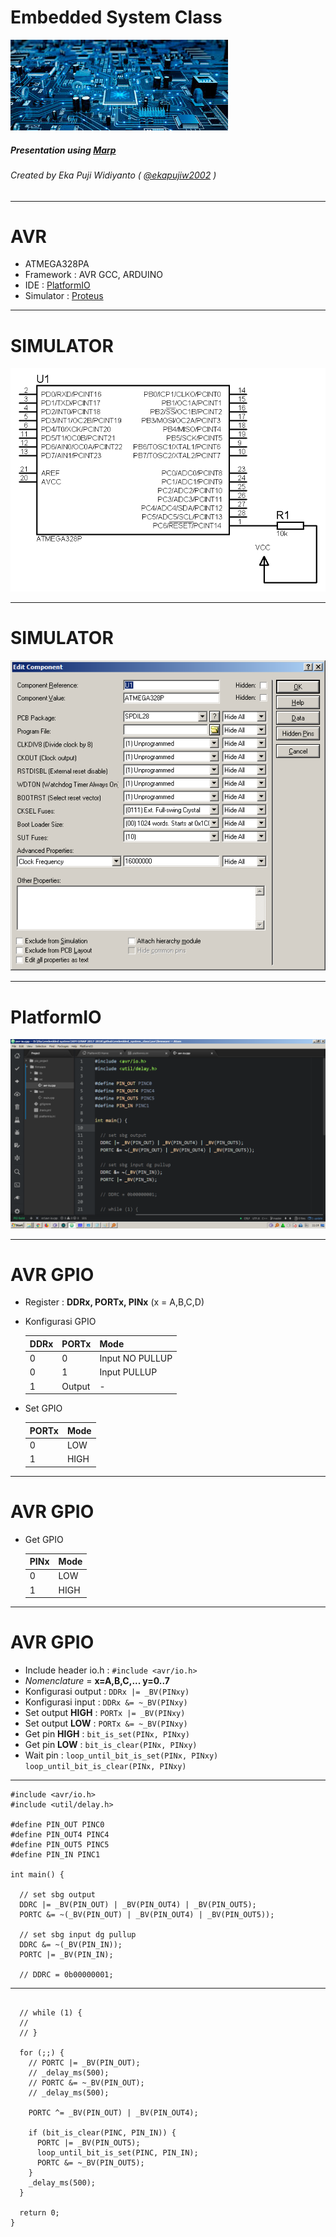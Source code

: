 Embedded System Class
===

![bg](media/es.jpg)

##### Presentation using [Marp](https://github.com/yhatt/marp)

###### Created by Eka Puji Widiyanto ( [@ekapujiw2002](https://github.com/ekapujiw2002) )

---

# AVR

- ATMEGA328PA
- Framework : AVR GCC, ARDUINO
- IDE : [PlatformIO](https://platformio.org/)
- Simulator : [Proteus](https://www.labcenter.com/)

---

# SIMULATOR

![](media/simulator-avr.bmp)

---

# SIMULATOR

![](media/sim-setting.png)

---

# PlatformIO

![](media/pio-avr.png)

---

# AVR GPIO

- Register : **DDRx, PORTx, PINx** (x = A,B,C,D)
- Konfigurasi GPIO

  |DDRx|PORTx|Mode|
  |---|---|---|
  |0|0|Input NO PULLUP|
  |0|1|Input PULLUP|
  |1|Output|-|

- Set GPIO

  |PORTx|Mode|
  |---|---|
  |0|LOW|
  |1|HIGH|

---

# AVR GPIO

- Get GPIO

  |PINx|Mode|
  |---|---|
  |0|LOW|
  |1|HIGH|
  
---

# AVR GPIO

- Include header io.h : `#include <avr/io.h>`
- *Nomenclature* = **x=A,B,C,...   y=0..7**
- Konfigurasi output : `DDRx |= _BV(PINxy)`
- Konfigurasi input : `DDRx &= ~_BV(PINxy)`
- Set output **HIGH** : `PORTx |= _BV(PINxy)`
- Set output **LOW** : `PORTx &= ~_BV(PINxy)` 
- Get pin **HIGH** : `bit_is_set(PINx, PINxy)`
- Get pin **LOW** : `bit_is_clear(PINx, PINxy)`
- Wait pin : `loop_until_bit_is_set(PINx, PINxy)  loop_until_bit_is_clear(PINx, PINxy)`

---

```
#include <avr/io.h>
#include <util/delay.h>

#define PIN_OUT PINC0
#define PIN_OUT4 PINC4
#define PIN_OUT5 PINC5
#define PIN_IN PINC1

int main() {

  // set sbg output
  DDRC |= _BV(PIN_OUT) | _BV(PIN_OUT4) | _BV(PIN_OUT5);
  PORTC &= ~(_BV(PIN_OUT) | _BV(PIN_OUT4) | _BV(PIN_OUT5));

  // set sbg input dg pullup
  DDRC &= ~(_BV(PIN_IN));
  PORTC |= _BV(PIN_IN);
  
  // DDRC = 0b00000001;
```

---

``` 

  // while (1) {
  //
  // }

  for (;;) {
    // PORTC |= _BV(PIN_OUT);
    // _delay_ms(500);
    // PORTC &= ~_BV(PIN_OUT);
    // _delay_ms(500);

    PORTC ^= _BV(PIN_OUT) | _BV(PIN_OUT4);

    if (bit_is_clear(PINC, PIN_IN)) {
      PORTC |= _BV(PIN_OUT5);
      loop_until_bit_is_set(PINC, PIN_IN);
      PORTC &= ~_BV(PIN_OUT5);
    }
    _delay_ms(500);
  }

  return 0;
}

```
